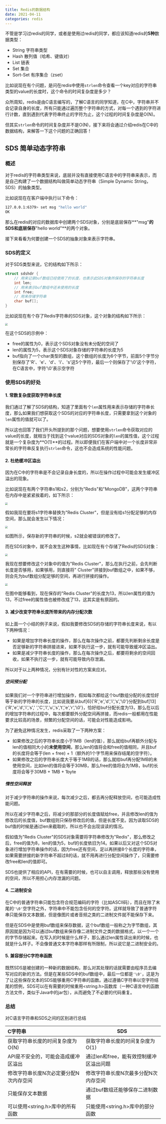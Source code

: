 ```yaml
---
title: Redis的数据结构
date: 2021-04-11
categories: redis
---
```


不管是学习过redis的同学，或者是使用过redis的同学，都应该知道redis的**5种**数据类型：

- String 字符串类型
- Hash 散列值（哈希、键值对）
- List 链表
- Set 集合
- Sort-Set 有序集合（zset）

比如说现在有个问题，是问在redis中使用``strlen``命令查看一个key对应的字符串类型的value的长度时，这个命令的时间复杂度是多少？

众所周知，redis是由C语言编写的，了解C语言的同学知道，在C中，字符串并不会记录自身的长度，所有只能通过遍历整个字符串的方式，对每一个遇到的字符进行计数，直到遇到代表字符串终止的字符为止，这个过程的时间复杂度是O(N)。

但其实``strlen``命令的时间复杂度并不是O(N)，接下来将会通过介绍redis在C中的数据结构，来解答一下这个问题的正确回答！

## SDS 简单动态字符串

### 概述

对于redis的字符串类型来说，底层并没有直接使用C语言中的字符串来表示，而是自己构建了一个数据结构叫做简单动态字符串（Simple Dynamic String，SDS）的抽象类型。

比如说现在在客户端中执行以下命令：

```bash
127.0.0.1:6379> set msg "hello world"
OK
```

那么在redis的对应的数据库中创建两个SDS对象，分别是底层保存**"msg"**的SDS和底层保存**"hello world"**的两个对象。

接下来看看为何要创建一个SDS的抽象对象来表示字符串。

### SDS的定义

对于SDS类型来说，它的结构如下所示：

```c
struct sdshdr {
    // 用来记录buf数组已经使用了的长度，也表示此SDS对象所保存的字符串长度
    int len;
    // 用来表示buf数组中还未使用的长度
    int free;
    // 用来存储字符串
    char buf[];
}
```

比如说现在有个存了Redis字符串的SDS对象，这个对象的结构如下所示：

<img src="https://connorzj.oss-cn-shenzhen.aliyuncs.com/blog-pic/20210411224855.png" style="zoom:50%;" />

在这个SDS的示例中：

- free的属性为0，表示这个SDS对象没有未分配的空间了
- len的属性为5，表示这个SDS对象存储的字符串的长度为5
- buf指向了一个char类型的数组，这个数组的长度为6个字节，前面5个字节分别保存了'R'、'e'、'd'、'i'、's'这5个字符，最后一个则保存了'\0'这个字符，在C语言中，字符'\0'表示空字符

###  使用SDS的好处

#### 1. 常数复杂度获取字符串长度

我们通过了解了SDS的结构，知道了里面有个`len`属性用来表示存储的字符串长度，那么如果我们想获取这个SDS的对应的字符串长度，只需要拿到这个对象的`len`属性的值就可以了。

所以这也回答了我们开头所提到的那个问题，想要使用`strlen`命令获取对应的value的长度，就相当于找到这个value对应的SDS对象的`len`的属性值，这个过程就是一个复杂度为**O(1)**的过程。所以即便我们在客户端中对一个长度非常非常长的字符串反复执行`strlen`命令，这也不会造成系统的性能问题。

#### 2. 杜绝缓冲区溢出

因为在C中的字符串是不会记录自身长度的，所以在操作过程中可能会发生缓冲区溢出的现象。

比如说现在有两个字符串s1和s2，分别为"Redis"和"MongoDB"，这两个字符串在内存中是紧紧挨着的，如下所示：

<img src="https://connorzj.oss-cn-shenzhen.aliyuncs.com/blog-pic/20210411232343.png" style="zoom:50%;" />

假如我现在要将s1字符串替换为"Redis Cluster"，但是没有给s1分配足够的内存空间，那么就会发生以下情况：

<img src="https://connorzj.oss-cn-shenzhen.aliyuncs.com/blog-pic/20210411232518.png" style="zoom:50%;" />

如图所示，保存新的字符串的时候，s2就会被错误的修改了。

而在SDS对象中，就不会发生这种事情，比如现在有个存储了Redis的SDS对象：

<img src="https://connorzj.oss-cn-shenzhen.aliyuncs.com/blog-pic/20210411232730.png" style="zoom:50%;" />

我现在想要修改这个对象中的值为"Redis Cluster"，那么在执行之前，会先判断长度是否够用，如果够用，则直接将" Cluster"拼接到buf数组之中，如果不够，则会先为buf数组分配足够的空间，再进行拼接的操作。

<img src="https://connorzj.oss-cn-shenzhen.aliyuncs.com/blog-pic/20210411233027.png" style="zoom:50%;" />

在图中能够看到，现在保存的"Redis Cluster"的长度为13，所以len属性的值为13，不过free的属性值也被修改成了13，这其实是有原因的。

#### 3. 减少改变字符串长度所带来的内存分配次数

如上面一个小结的例子来说，假如我要修改SDS的存储的字符串长度来说，有以下两种情况：

- 如果是增加字符串长度的操作，那么在每次操作之前，都要先判断剩余长度是否足够新的字符串拼接进来，如果不执行这一步，就有可能导致缓冲区溢出。
- 如果是减少字符串长度的操作，那么在每次操作之后，都要将剩余的空间回收，如果不执行这一步，就有可能导致内存泄漏。

所以对于以上两种情况，分别有针对性的方案来应对。

##### 空间预分配

如果我们对一个字符串进行增加操作，假如每次都给这个buf数组分配的长度恰好等于新的字符串的长度，比如说我要从buf[6]{'R','e','d','i','s','\0'}分配到buf[13]{'R','e','d','i','s',' ','C','l','u','s','t','e','r','\0'}，恰好给buf分配长度为13，那么在以后的增加字符串的过程中，每次都要额外分配空间再拼接，而redis一般都用在性能要求比较高的场景，频繁的分配空间的话，可能会对性能造成影响。

为了避免这种情况发生，redis采取了一下两种方案：

- 如果修改之后的字符串长度小于1MB（len的值），那么就给buf再额外分配与len的值相同大小的**未使用空间**，那么len的值将会和free的值相同，并且buf的长度将会等于(len + free) + 1（额外的1个字节用来保存结尾的空字符）。
- 如果修改之后的字符串长度大于等于1MB的话，那么就给buf再分配1MB的未使用空间，比如len的值将会等于30MB，那么free的值将会为1MB，buf的长度将会等于30MB + 1MB + 1byte

##### 惰性空间释放

对于减少字符串的操作来说，每次减少之后，都去再分配释放空间，也可能造成性能问题。

所以在减少字符串之后，将减少的那部分的长度值赋给free，并且修改len的值为修改后的长度值，buf数组则只保存修改后的值，但是长度不变。因为读取SDS的buf值的时候是通过len来截取的，所以也不会出现误读的情况。

假如值为"Redis Cluster"的SDS对象需要将字符串修改为"Redis"，那么修改之后，free的值为8，len的值为5，buf的长度依旧为14。如果以后又对这个SDS对象进行增加字符串操作的话，因为free还有空间，足以再拼接8个长度的字符串，如果需要拼接的新字符串不超过8的话，就不用再进行分配空间操作了，只需要修改free和len的值即可。

SDS也提供了相应的API，在有需要的时候，也可以自主调用，释放那些没有使用的空间，所以不用担心内存泄漏的问题。

#### 4. 二进制安全

在C中的普通字符串只能包含符合规范编码的字符（比如ASCII码），而且在除了末尾的`'\0'`空字符之外，字符串中不能包含任何的空字符。这样就导致了普通字符串只能保存文本数据，但是像图片或者音频之类的二进制文件就不能保存下来。

但是在SDS中是使用buf数组来保存数据，这个buf数组一般称之为字节数组，其原因就是因为可以通过buf数组来保存像二进制文件之类的数据格式，以一个一个的字节存储起来。在写入的时候是什么样子，那么通过len属性读出来的时候，也就是什么样子。不会像普通文本字符串那样有所限制，所以说它是二进制安全的。

#### 5. 兼容部分C字符串函数

既然SDS是被创建的一种新的数据结构，那么对其处理的话就需要由程序员去编写对应的新的方法。但是在某些SDS中的buf数组中，最后一位都是`'\0'`，这是为了让这些保存文本的SDS能够重用C字符串的函数。通过遵循C字符串以空字符结尾的惯例，SDS可以在有需要的时候重用<string.h>函数库（一种C语言中的函数方法文件，类似于Java中的jar包），从而避免了不必要的代码重复。

### 总结

对C语言字符串和SDS之间的区别进行总结

| C字符串                                | SDS                                     |
| :------------------------------------- | --------------------------------------- |
| 获取字符串长度的时间复杂度为O(N)       | 获取字符串长度的时间复杂度为O(1)        |
| API是不安全的，可能会造成缓冲区溢出    | 通过len和free，能有效控制缓冲区溢出问题 |
| 修改字符串长度N次必定要分配N次内存空间 | 修改字符串长度N次最多分配N次内存空间    |
| 只能保存文本数据                       | 通过buf数组还能够保存二进制数据         |
| 可以使用<string.h>库中的所有函数       | 只能使用<string.h>库中的部分函数        |

